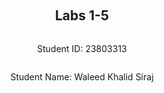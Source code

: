 <div style="display: flex; flex-direction: column; justify-content: center; align-items: center; height: 100vh;">

  <h2>Labs 1-5</h2>
  
  <p>Student ID: 23803313</p>
  <p>Student Name: Waleed Khalid Siraj</p>

</div>

# Lab 1

## AWS Account and Log in

### [1] Log into an IAM user account created for you on AWS

First, I went to [AWS Console](https://489389878001.signin.aws.amazon.com/console) and logged in with my student email as username and the password provided.

### [2] Search and open Identity Access Management

1. Clicked on my profile on the top right.
2. Went to **Security Credentials**.
3. Scrolled down to find the **Access Keys** section and clicked on **Create access key**.
4. Selected **CLI**.
   - <Insert screenshot of Access Key Best Practices & Alternatives, hovering on CLI option>
5. Set the description tag.
   - <Insert screenshot of Description Tag page>
6. Clicked on **Create access key**.
   - A confirmation screen popped up confirming that the access key is created.
   - <Insert screenshot of confirmation screen>
7. Made a note of the ID and password or downloaded the CSV file containing the ID and password.

## Set up recent Linux OSes

1. **Download and install VMware for Windows.**
2. **Download Kali Linux for VMware and extract the 7z file.**
3. **Open VMware:**
   - Click on **File** on the top right and select **Open**.
   - Find the VMX file for Kali Linux in the extracted directory.
   - <Insert screenshot>
4. **Edit Virtual Machine Settings:**
   - Set memory to 8GB, 4 processor cores, 30GB hard disk, and NAT network.
   - <Insert screenshot>
5. **Power on the virtual machine.**
6. **Log into Kali Linux with the default ID and password.**

## Install Linux Packages

### [1] Install Python 3.8.x

1. Open terminal and update packages:
   - "sudo apt update"
     - **`sudo`**: Executes the command as a superuser.
     - **`apt`**: Advanced Package Tool, used for handling package management in Debian-based distributions.
     - **`update`**: Fetches the package lists from the repositories and updates them to get information on the newest versions of packages and their dependencies.
   - "sudo apt -y upgrade"
     - **`-y`**: Assumes "yes" as the answer to all prompts and runs non-interactively.
   - <Insert screenshot>
2. Check Python version and install pip:
   - "python3.8 --version"
     - **`python3.8`**: Specifies the Python 3.8 version.
     - **`--version`**: Displays the version of the installed Python.
   - "sudo apt install python3-pip"
     - **`install`**: Installs the specified package.
     - **`python3-pip`**: Pip is the package installer for Python.
   - <Insert screenshot>

### [2] Install awscli

1. Install AWS CLI:
   - "sudo apt install awscli"
     - **`awscli`**: AWS Command Line Interface, a unified tool to manage AWS services.
2. Upgrade AWS CLI:
   - "pip3 install awscli --upgrade"
     - **`pip3`**: Pip for Python 3, used to install Python packages.
     - **`install`**: Installs the specified package.
     - **`awscli`**: AWS Command Line Interface package.
     - **`--upgrade`**: Upgrades the package to the latest version.

### [3] Configure AWS

1. Configure AWS CLI:
   - "aws configure"
     - **`configure`**: Starts the AWS configuration process.
   - Enter Access Key ID: "AKIAXD4PI5LY42OCDU4I"
   - Enter Secret Access Key.
   - Default region name: "ap-northeast-3" (as per student ID range).
   - Default output format: "json".

### [4] Install boto3

1. Install boto3:
   - "pip3 install boto3"
     - **`boto3`**: The Amazon Web Services (AWS) SDK for Python, which allows Python developers to write software that makes use of Amazon services like S3 and EC2.

## Test the Installed Environment

### [1] Test the AWS environment

1. Test the AWS environment by listing regions:
   - "aws ec2 describe-regions --output table"
     - **`aws ec2`**: Command to interact with the EC2 service.
     - **`describe-regions`**: Describes the regions that are available to you.
     - **`--output table`**: Specifies that the output should be formatted as a table.
   - The output is a table.
   - <Insert screenshot>

### [2] Test the Python environment

1. Test if Python works by extracting the same table in JSON format:
   - "import boto3"
     - **`import boto3`**: Imports the boto3 library.
   - "ec2 = boto3.client('ec2')"
     - **`boto3.client('ec2')`**: Creates a low-level client representing Amazon EC2.
   - "response = ec2.describe_regions()"
     - **`ec2.describe_regions()`**: Calls the describe_regions method to get a list of regions.
   - "print(response)"
     - **`print(response)`**: Prints the response.
   - <Insert screenshot>

### [3] Write a Python script

1. **Create a folder on the Desktop named `cloud-lab`.**
2. **Create an empty file and name it `lab1.py`.**
3. **Open the file and add the following Python script, then save:**
   - "import boto3"
   - "import pandas as pd"
   - "from tabulate import tabulate"
   - ""
   - "ec2 = boto3.client('ec2')"
   - "response = ec2.describe_regions()"
   - "regions = response['Regions']"
   - "df = pd.DataFrame(regions, columns=['Endpoint', 'RegionName'])"
   - "print(tabulate(df, headers='keys', tablefmt='psql'))"
     - **`import boto3`**: Imports the boto3 library.
     - **`import pandas as pd`**: Imports the pandas library and aliases it as pd.
     - **`from tabulate import tabulate`**: Imports the tabulate function from the tabulate module.
     - **`boto3.client('ec2')`**: Creates a low-level client representing Amazon EC2.
     - **`response = ec2.describe_regions()`**: Calls the describe_regions method to get a list of regions.
     - **`regions = response['Regions']`**: Extracts the 'Regions' data from the response.
     - **`pd.DataFrame(regions, columns=['Endpoint', 'RegionName'])`**: Converts the data into a pandas DataFrame.
     - **`print(tabulate(df, headers='keys', tablefmt='psql'))`**: Prints the DataFrame in a table format using tabulate.
4. **Navigate to the folder using the terminal:**
   - "cd /home/kali/Desktop/cloud-lab/"
     - **`cd`**: Change directory command.
     - **`/home/kali/Desktop/cloud-lab/`**: Path to the cloud-lab folder.
5. **Make the file executable:**
   - "chmod +x lab1.py"
     - **`chmod +x`**: Changes the file mode to make it executable.
     - **`lab1.py`**: The file to be made executable.
6. **Execute the Python script:**
   - "python3 lab1.py"
     - **`python3`**: Specifies the Python 3 interpreter.
     - **`lab1.py`**: The Python script to be executed.
   - <Insert screenshot>

<div style="page-break-after: always;"></div>

# Lab 2

## Create an EC2 instance using awscli
### [1] Create a security group

```
aws ec2 create-security-group --group-name <student number>-sg --description "security group for development environment"
```

This will use the default VPC (if you want to specify a VPC, use --vpc-id vpc-xxxxxxxx). Take a note of the security group id that is created. 

### [2] Authorise inbound traffic for ssh

```
aws ec2 authorize-security-group-ingress --group-name <student number>-sg --protocol tcp --port 22 --cidr 0.0.0.0/0
```

### [3] Create a key pair

```
aws ec2 create-key-pair --key-name <student number>-key --query 'KeyMaterial' --output text > <student number>-key.pem
```

To use this key on Linux, copy the file to a directory ~/.ssh and change the permissions to:

```
chmod 400 <student number>-key.pem
```
### [4] Create the instance 

| Student Number | Region | Region Name | ami id |
| --- | --- | --- | --- |
| 20666666 – 22980000 | US East (N. Virginia) |	us-east-1 |	ami-0a0e5d9c7acc336f1 |
| 22984000 – 23370000 | Asia Pacific (Tokyo)	| ap-northeast-1	| ami-0162fe8bfebb6ea16 |
| 23400000 – 23798000 | Asia Pacific (Seoul)	| ap-northeast-2	| ami-056a29f2eddc40520 |
| 23799000 – 23863700 | Asia Pacific (Osaka)	| ap-northeast-3	| ami-0a70c5266db4a6202 |
| 23864000 – 23902200 | Asia Pacific (Mumbai)	| ap-south-1	| ami-0c2af51e265bd5e0e |
| 23904000 – 23946000 | Asia Pacific (Singapore)	| ap-southeast-1	| ami-0497a974f8d5dcef8 |
| 23946100 – 24024000 | Asia Pacific (Sydney)	| ap-southeast-2	| ami-0375ab65ee943a2a6 |
| 24025000 – 24071000 | Canada (Central)	| ca-central-1	| ami-048ddca51ab3229ab |
| 24071100 – 24141000 | Europe (Frankfurt)	| eu-central-1	| ami-07652eda1fbad7432 |
| 24143000 – 24700000 | Europe (Stockholm)	| eu-north-1	| ami-07a0715df72e58928 |


Based on your region code, find the corresponding ami id in the table above and fill it in the command below:

```
 aws ec2 run-instances --image-id <ami id> --security-group-ids <student number>-sg --count 1 --instance-type t2.micro --key-name <student number>-key --query 'Instances[0].InstanceId'

 ```

If you are allocated to Europe (Stockholm), eu-north-1, please use `t3.micro` to replace `t2.micro` in the command above.

### [5] Add a tag to your Instance

 ```
  aws ec2 create-tags --resources <Instance Id from above> --tags Key=Name,Value=<student number>
 ```
**NOTE**: If you need to create a single instance, follow the naming format of `<student number>-vm` (e.g., 24242424-vm). If you need to create multiple ones, follow the naming format of `<student number>-vm1` and `<student number>-vm2` (e.g., 24242424-vm1, 24242424-vm2).

### [6] Get the public IP address

```
aws ec2 describe-instances --instance-ids <Instance Id from above> --query 'Reservations[0].Instances[0].PublicIpAddress'
```

### [7] Connect to the instance via ssh
```
ssh -i <student number>-key.pem ubuntu@<IP Address from above>
```

### [8] List the created instance using the AWS console


## Create an EC2 instance with Python Boto3

Use a Python script to implement the steps above (steps 1-6 and 8 are required, step 7 is optional). Refer to [page](https://boto3.amazonaws.com/v1/documentation/api/latest/reference/services/ec2.html) for details.

**NOTE**: If you are allocated to Europe (Stockholm), eu-north-1, the type of the instance in your script should be `t3.micro` rather than `t2.micro`. When you are done, log into the EC2 console and terminate the instances you created.

## Use Docker inside a Linux OS

### [1] Install Docker
```
sudo apt install docker.io -y
```

### [2] Start Docker
```
sudo systemctl start docker
```

### [3] Enable Docker
```
sudo systemctl enable docker
```

### [4] Check the version

```
docker --version
```

### [5] Build and run an httpd container

Create a directory called html

Edit a file index.html inside the html directory and add the following content

```
  <html>
    <head> </head>
    <body>
      <p>Hello World!</p>
    </body>
  </html>
```

Create a file called Dockerfile outside the html directory with the following content:

```
FROM httpd:2.4
COPY ./html/ /usr/local/apache2/htdocs/
```

Build a docker image

```
docker build -t my-apache2 .
```

If you run into permission errors, you may need add your user to the docker group:

```
sudo usermod -a -G docker <username>
```

Be sure to log out and log back in for this change to take effect.

Run the image

```
docker run -p 80:80 -dit --name my-app my-apache2
```

Open a browser and access address: http://localhost or http://127.0.0.1. 

Confirm you get "Hello World!"

### [6] Other docker commands

To check what is running

```
docker ps -a
```
To stop and remove the container

```
docker stop my-app
docker rm my-app
```


<div style="page-break-after: always;"></div>

# Lab 3

<div style="page-break-after: always;"></div>

# Lab 4

<div style="page-break-after: always;"></div>

# Lab 5

